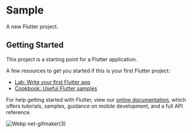 # Sample

A new Flutter project.

## Getting Started

This project is a starting point for a Flutter application.

A few resources to get you started if this is your first Flutter project:

- [Lab: Write your first Flutter app](https://flutter.dev/docs/get-started/codelab)
- [Cookbook: Useful Flutter samples](https://flutter.dev/docs/cookbook)

For help getting started with Flutter, view our
[online documentation](https://flutter.dev/docs), which offers tutorials,
samples, guidance on mobile development, and a full API reference.

![Webp net-gifmaker(3)](https://user-images.githubusercontent.com/47185800/113285637-669b9280-9315-11eb-9d41-13213a6c3d60.gif)

